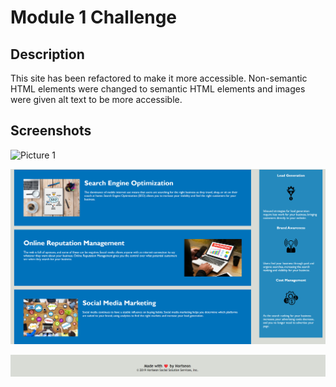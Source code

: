 # Module 1 Challenge

## Description

This site has been refactored to make it more accessible. Non-semantic HTML elements were changed to semantic HTML elements and images were given alt text to be more accessible. 

## Screenshots

![Picture 1](Assets/Website1.png)

![Picture 2](Assets/Website2.png)

![Picture 3](Assets/Website3.png)


